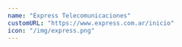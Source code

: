 ```yaml
---
name: "Express Telecomunicaciones"
customURL: "https://www.express.com.ar/inicio"
icon: "/img/express.png"
---
```

